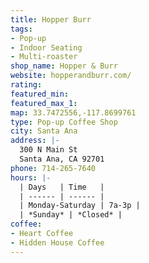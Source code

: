 ```yaml
---
title: Hopper Burr
tags:
- Pop-up
- Indoor Seating
- Multi-roaster
shop_name: Hopper & Burr
website: hopperandburr.com/
rating:
featured_min:
featured_max_1:
map: 33.7472556,-117.8699761
type: Pop-up Coffee Shop
city: Santa Ana
address: |-
  300 N Main St
  Santa Ana, CA 92701
phone: 714-265-7640
hours: |-
  | Days   | Time   |
  | ------ | ------ |
  | Monday-Saturday | 7a-3p |
  | *Sunday* | *Closed* |
coffee:
- Heart Coffee 
- Hidden House Coffee
---
```

